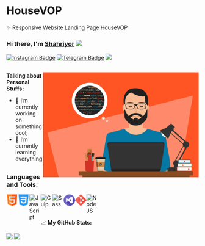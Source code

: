 # HouseVOP
✨ Responsive Website Landing Page HouseVOP
### Hi there, I'm <a href="https://github.com/shahriyor-sharifjonov" target="_blank">Shahriyor</a> <img src="https://media.giphy.com/media/hvRJCLFzcasrR4ia7z/giphy.gif" width="25px">
[![Instagram Badge](https://img.shields.io/badge/-Instagram-e4405f?style=flat-square&logo=Instagram&logoColor=white)](https://instagram.com/sharifjonov_shahriyor/)
[![Telegram Badge](https://img.shields.io/badge/-Telegram-0088cc?style=flat-square&logo=Telegram&logoColor=white)](https://t.me/Shahriyor0077)
[![](https://visitor-badge.glitch.me/badge?page_id=shahriyor-sharifjonov.shahriyor-sharifjonov)]()

## 
<img align="right" alt="GIF" src="https://raw.githubusercontent.com/shahriyor-sharifjonov/shahriyor-sharifjonov/master/coding-2.gif" width="408" />

**Talking about Personal Stuffs:**

- 🔭 I’m currently working on something cool;
- 🌱 I’m currently learning everything

##

### Languages and Tools:

<img align="left" alt="HTML5" width="30px" src="https://raw.githubusercontent.com/shahriyor-sharifjonov/shahriyor-sharifjonov/main/icons/html.png" />
<img align="left" alt="CSS3" width="30px" src="https://github.com/shahriyor-sharifjonov/shahriyor-sharifjonov/blob/main/icons/css-3.png" />
<img align="left" alt="JavaScript" width="30px" src="https://upload.wikimedia.org/wikipedia/commons/thumb/9/99/Unofficial_JavaScript_logo_2.svg/480px-Unofficial_JavaScript_logo_2.svg.png" />
<img align="left" alt="Gulp" width="30px" src="https://mwcoders.com/wp-content/uploads/2018/02/gulpjs-logo.jpg" />
<img align="left" alt="Sass" width="30px" src="https://encrypted-tbn0.gstatic.com/images?q=tbn:ANd9GcQQnR9v6dz-WclZyXLZU6l8yuohRJ9Fe69vcJuICc2lt6LTb8ic6iuXhE6e2GSIdDhwRck&usqp=CAU" />
<img align="left" alt="Visual Studio Code" width="30px" src="https://raw.githubusercontent.com/shahriyor-sharifjonov/shahriyor-sharifjonov/main/icons/visual-studio.png" />
<img align="left" alt="Git" width="30px" src="https://raw.githubusercontent.com/shahriyor-sharifjonov/shahriyor-sharifjonov/main/icons/iconfinder_2993773_git_social%20media_icon_128px.png" />
<img align="left" alt="Node JS" width="30px" src="https://codingfinder.com/wp-content/uploads/2019/12/nodejslogo.png" />

<br>
<br>

##


📈 **My GitHub Stats:**

<div display="flex">
  <p>
    <img width="55%" align="top" src="https://github-readme-stats.vercel.app/api?username=shahriyor-sharifjonov&show_icons=true&hide_border=true&&count_private=true&include_all_commits=true&theme=gotham" />
    <img width="40%" align="top" src="https://github-readme-stats.vercel.app/api/top-langs/?username=shahriyor-sharifjonov&exclude_repo=KNN-Image-Classification&show_icons=true&hide_border=true&layout=compact&langs_count=8&theme=gotham"/>
  </p>
</div>
